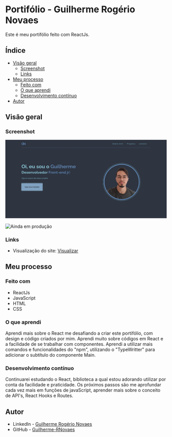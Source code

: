 # Portifólio - Guilherme Rogério Novaes

Este é meu portifólio feito com ReactJs.

## Índice

- [Visão geral](#visão-geral)
  - [Screenshot](#screenshot)
  - [Links](#links)
- [Meu processo](#meu-processo)
  - [Feito com](#feito-com)
  - [O que aprendi](#o-que-aprendi)
  - [Desenvolvimento contínuo](#Desenvolvimento-contínuo)
- [Autor](#autor)


## Visão geral

### Screenshot

![](./design/desktop-design.jpeg)

![Ainda em produção](./design/mobile-design.jpg)

### Links

- Visualização do site: [Visualizar](https://guilherme-rnovaes.github.io/)


## Meu processo

### Feito com

- ReactJs
- JavaScript
- HTML
- CSS

### O que aprendi

Aprendi mais sobre o React me desafiando  a criar este portifólio, com design e código criados por mim. Aprendi muito sobre códigos em React e a facilidade de se trabalhar com componentes. Aprendi a utilizar mais comandos e funcionalidades do "npm", utilizando o "TypeWritter" para adicionar o subtítulo do componente Main.

###  Desenvolvimento contínuo

Continuarei estudando o React, biblioteca a qual estou adorando utilizar por conta da facilidade e praticidade. Os próximos passos são me aprofundar cada vez mais em funções de javaScript, aprender mais sobre o conceito de API's, React Hooks e Routes.

## Autor

- LinkedIn - [Guilherme Rogério Novaes](https://www.linkedin.com/in/guilherme-r-novaes/)
- GitHub - [Guilherme-RNovaes](https://github.com/Guilherme-RNovaes)